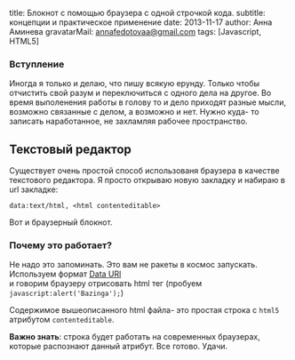 title: Блокнот с помощью браузера с одной строчкой кода.
subtitle: концепции и практическое применение
date: 2013-11-17
author: Анна Аминева
gravatarMail: annafedotovaa@gmail.com
tags: [Javascript, HTML5]

### Вступление

Иногда я только и делаю, что пишу всякую ерунду. Только чтобы отчистить свой разум и переключиться с одного дела на другое. Во время выполенения работы в голову то и дело приходят разные мысли, возможно связанные с делом, а возможно и нет. Нужно куда- то записать наработанное, не захламляя рабочее пространство. 

## Текстовый редактор

Существует очень простой способ использованя браузера в качестве текстового редактора. Я просто открываю новую закладку и набираю в url закладке:

`data:text/html, <html contenteditable>`

Вот и браузерный блокнот.

### Почему это работает?

Не надо это запоминать. Это вам не ракеты в космос запускать. Используем формат [Data URl](http://www.nczonline.net/blog/2009/10/27/data-uris-explained/)  
и говорим браузеру отрисовать html тег (пробуем `javascript:alert('Bazinga');`) 

Содержимое вышеописанного html файла- это простая строка с `html5` атрибутом `contenteditable`. 

**Важно знать**: строка будет работать на современных браузерах, которые распознают данный атрибут. 
Все готово. Удачи.
